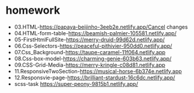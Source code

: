 # homework
+ 03.HTML-https://papaya-beijinho-3eeb2e.netlify.app/Cancel changes
+ 04.HTML-form-table-https://beamish-palmier-105581.netlify.app/
+ 05-FirstHtmlFullSite-https://merry-druid-99d62d.netlify.app/
+ 06.Css-Selectors-https://peaceful-pithivier-950dd0.netlify.app/
+ 07.Css_Background-https://taupe-caramel-11f064.netlify.app
+ 08.Css-box-model-https://charming-genie-603b63.netlify.app/
+ 09.CSS-Grid-Media-https://merry-kringle-c08d81.netlify.app
+ 11.ResponsiveTwoSection-https://musical-horse-6b374e.netlify.app
+ 12.Responsvie-page-https://brilliant-stardust-16c6dc.netlify.app/
+ scss-task https://super-peony-9815b1.netlify.app/
